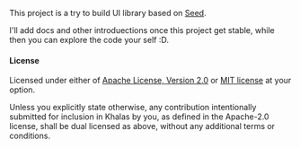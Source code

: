 This project is a try to build UI library based on [Seed](https://seed-rs.org/).

I'll add docs and other introduections once this project get stable, while then
you can explore the code your self :D.

#### License

Licensed under either of <a href="LICENSE-APACHE">Apache License, Version
2.0</a> or <a href="LICENSE-MIT">MIT license</a> at your option.

Unless you explicitly state otherwise, any contribution intentionally submitted
for inclusion in Khalas by you, as defined in the Apache-2.0 license, shall be
dual licensed as above, without any additional terms or conditions.
